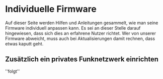 # Individuelle Firmware

Auf dieser Seite werden Hilfen und Anleitungen gesammelt, wie man seine Firmware individuell anpassen kann. Es sei an dieser Stelle darauf hingewiesen, dass sich dies an erfahrene Nutzer richtet.
Wer von unserer Firmware abweicht, muss auch bei Aktualisierungen damit rechnen, dass etwas kaputt geht.

## Zusätzlich ein privates Funknetzwerk einrichten
''folgt''
